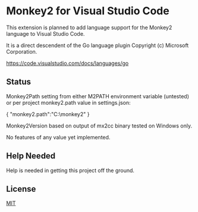 # Monkey2 for Visual Studio Code

This extension is planned to add language support for the Monkey2 language to Visual Studio Code.

It is a direct descendent of the Go language plugin Copyright (c) Microsoft Corporation.

https://code.visualstudio.com/docs/languages/go

## Status

Monkey2Path setting from either M2PATH environment variable (untested) or per project monkey2.path value in settings.json:

{
    "monkey2.path":"C:\\monkey2"
}

Monkey2Version based on output of mx2cc binary tested on Windows only.

No features of any value yet implemented.

## Help Needed

Help is needed in getting this project off the ground.

## License
[MIT](LICENSE)
